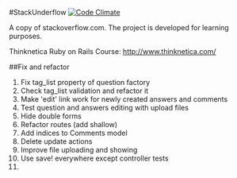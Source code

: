 #StackUnderflow
[![Code Climate](https://codeclimate.com/github/Jeiwan/StackUnderflow/badges/gpa.svg)](https://codeclimate.com/github/Jeiwan/StackUnderflow)

A copy of stackoverflow.com.
The project is developed for learning purposes.

Thinknetica Ruby on Rails Course: http://www.thinknetica.com/

##Fix and refactor
1. Fix tag_list property of question factory
2. Check tag_list validation and refactor it
3. Make 'edit' link work for newly created answers and comments
4. Test question and answers editing with upload files 
5. Hide double forms
6. Refactor routes (add shallow)
7. Add indices to Comments model
8. Delete update actions
9. Improve file uploading and showing
10. Use save! everywhere except controller tests
11. 